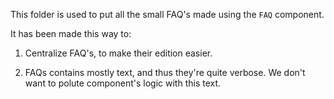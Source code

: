 This folder is used to put all the small FAQ's made using the `FAQ` component.

It has been made this way to:

1. Centralize FAQ's, to make their edition easier.

2. FAQs contains mostly text, and thus they're quite verbose. We don't want to
   polute component's logic with this text.
